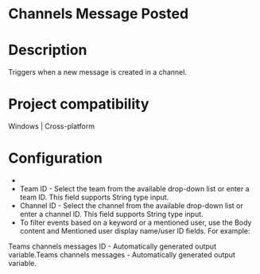 ﻿# Channels Message Posted

# Description

Triggers when a new message is created in a channel.

# Project compatibility

Windows | Cross-platform

# Configuration

* 
* Team ID - Select the team from the available drop-down list or enter a team ID. This field supports String type input.
* Channel ID - Select the channel from the available drop-down list or enter a channel ID. This field supports String type input.
* To filter events based on a keyword or a mentioned user, use the Body content and Mentioned user display name/user ID fields. For example:





Teams channels messages ID - Automatically generated output
                        variable.Teams channels messages - Automatically generated output
                        variable.

